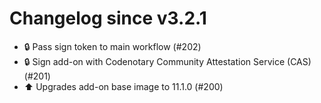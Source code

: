 # Changelog since v3.2.1
- 🔒 Pass sign token to main workflow (#202) 
- 🔒 Sign add-on with Codenotary Community Attestation Service (CAS) (#201) 
- ⬆️ Upgrades add-on base image to 11.1.0 (#200) 
